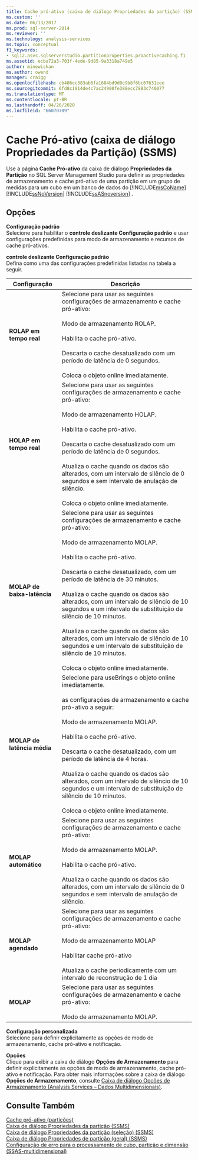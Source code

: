 ```yaml
---
title: Cache pró-ativo (caixa de diálogo Propriedades da partição) (SSMS) | Microsoft Docs
ms.custom: ''
ms.date: 06/13/2017
ms.prod: sql-server-2014
ms.reviewer: ''
ms.technology: analysis-services
ms.topic: conceptual
f1_keywords:
- sql12.asvs.sqlserverstudio.partitionproperties.proactivecaching.f1
ms.assetid: ecba72a3-703f-4ede-9d85-9a3318a749e5
author: minewiskan
ms.author: owend
manager: craigg
ms.openlocfilehash: cb486ec383ab6fa1684bd9d0e9b8f6bc67631eee
ms.sourcegitcommit: 6fd8c1914de4c7ac24900fe388ecc7883c740077
ms.translationtype: MT
ms.contentlocale: pt-BR
ms.lasthandoff: 04/26/2020
ms.locfileid: "66070709"
---
```

# <a name="proactive-caching-partition-properties-dialog-box-ssms"></a>Cache Pró-ativo (caixa de diálogo Propriedades da Partição) (SSMS)
  Use a página **Cache Pró-ativo** da caixa de diálogo **Propriedades da Partição** no SQL Server Management Studio para definir as propriedades de armazenamento e cache pró-ativo de uma partição em um grupo de medidas para um cubo em um banco de dados do [!INCLUDE[msCoName](../includes/msconame-md.md)] [!INCLUDE[ssNoVersion](../includes/ssnoversion-md.md)] [!INCLUDE[ssASnoversion](../includes/ssasnoversion-md.md)] .  
  
## <a name="options"></a>Opções  
 **Configuração padrão**  
 Selecione para habilitar o **controle deslizante Configuração padrão** e usar configurações predefinidas para modo de armazenamento e recursos de cache pró-ativos.  
  
 **controle deslizante Configuração padrão**  
 Defina como uma das configurações predefinidas listadas na tabela a seguir.  
  
|Configuração|Descrição|  
|-------------|-----------------|  
|**ROLAP em tempo real**|Selecione para usar as seguintes configurações de armazenamento e cache pró-ativo:<br /><br /> Modo de armazenamento ROLAP.<br /><br /> Habilita o cache pró-ativo.<br /><br /> Descarta o cache desatualizado com um período de latência de 0 segundos.<br /><br /> Coloca o objeto online imediatamente.|  
|**HOLAP em tempo real**|Selecione para usar as seguintes configurações de armazenamento e cache pró-ativo:<br /><br /> Modo de armazenamento HOLAP.<br /><br /> Habilita o cache pró-ativo.<br /><br /> Descarta o cache desatualizado com um período de latência de 0 segundos.<br /><br /> Atualiza o cache quando os dados são alterados, com um intervalo de silêncio de 0 segundos e sem intervalo de anulação de silêncio.<br /><br /> Coloca o objeto online imediatamente.|  
|**MOLAP de baixa-latência**|Selecione para usar as seguintes configurações de armazenamento e cache pró-ativo:<br /><br /> Modo de armazenamento MOLAP.<br /><br /> Habilita o cache pró-ativo.<br /><br /> Descarta o cache desatualizado, com um período de latência de 30 minutos.<br /><br /> Atualiza o cache quando os dados são alterados, com um intervalo de silêncio de 10 segundos e um intervalo de substituição de silêncio de 10 minutos.<br /><br /> Atualiza o cache quando os dados são alterados, com um intervalo de silêncio de 10 segundos e um intervalo de substituição de silêncio de 10 minutos.<br /><br /> Coloca o objeto online imediatamente.|  
|**MOLAP de latência média**|Selecione para useBrings o objeto online imediatamente.<br /><br /> as configurações de armazenamento e cache pró-ativo a seguir:<br /><br /> Modo de armazenamento MOLAP.<br /><br /> Habilita o cache pró-ativo.<br /><br /> Descarta o cache desatualizado, com um período de latência de 4 horas.<br /><br /> Atualiza o cache quando os dados são alterados, com um intervalo de silêncio de 10 segundos e um intervalo de substituição de silêncio de 10 minutos.<br /><br /> Coloca o objeto online imediatamente.|  
|**MOLAP automático**|Selecione para usar as seguintes configurações de armazenamento e cache pró-ativo:<br /><br /> Modo de armazenamento MOLAP.<br /><br /> Habilita o cache pró-ativo.<br /><br /> Atualiza o cache quando os dados são alterados, com um intervalo de silêncio de 0 segundos e sem intervalo de anulação de silêncio.|  
|**MOLAP agendado**|Selecione para usar as seguintes configurações de armazenamento e cache pró-ativo:<br /><br /> Modo de armazenamento MOLAP<br /><br /> Habilitar cache pró-ativo<br /><br /> Atualiza o cache periodicamente com um intervalo de reconstrução de 1 dia|  
|**MOLAP**|Selecione para usar as seguintes configurações de armazenamento e cache pró-ativo:<br /><br /> Modo de armazenamento MOLAP.|  
  
 **Configuração personalizada**  
 Selecione para definir explicitamente as opções de modo de armazenamento, cache pró-ativo e notificação.  
  
 **Opções**  
 Clique para exibir a caixa de diálogo **Opções de Armazenamento** para definir explicitamente as opções de modo de armazenamento, cache pró-ativo e notificação. Para obter mais informações sobre a caixa de diálogo **Opções de Armazenamento**, consulte [Caixa de diálogo Opções de Armazenamento &#40;Analysis Services – Dados Multidimensionais&#41;](storage-options-dialog-box-analysis-services-multidimensional-data.md).  
  
## <a name="see-also"></a>Consulte Também  
 [Cache pró-ativo &#40;partições&#41;](multidimensional-models-olap-logical-cube-objects/partitions-proactive-caching.md)   
 [Caixa de diálogo Propriedades da partição &#40;SSMS&#41;](partition-properties-dialog-box-ssms.md)   
 [Caixa de diálogo Propriedades da partição &#40;seleção&#41; &#40;SSMS&#41;](selection-partition-properties-dialog-box-ssms.md)   
 [Caixa de diálogo Propriedades de partição &#40;geral&#41; &#40;SSMS&#41;](general-partition-properties-dialog-box-ssms.md)   
 [Configuração de erro para o processamento de cubo, partição e dimensão &#40;SSAS-multidimensional&#41;](multidimensional-models/error-configuration-for-cube-partition-and-dimension-processing.md)  
  
  
